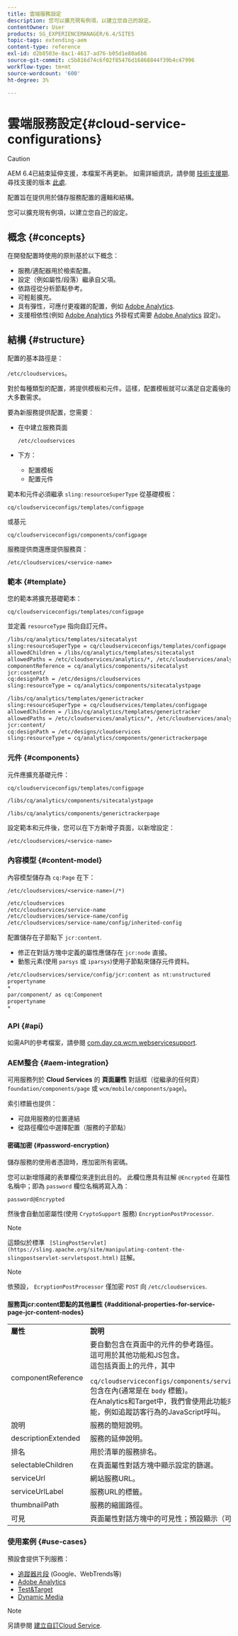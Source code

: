 ```yaml
---
title: 雲端服務設定
description: 您可以擴充現有例項，以建立您自己的設定。
contentOwner: User
products: SG_EXPERIENCEMANAGER/6.4/SITES
topic-tags: extending-aem
content-type: reference
exl-id: d2b8503e-8ac1-4617-ad76-b05d1e80a6b6
source-git-commit: c5b816d74c6f02f85476d16868844f39b4c47996
workflow-type: tm+mt
source-wordcount: '600'
ht-degree: 3%

---
```


# 雲端服務設定{#cloud-service-configurations}

>[!CAUTION]
>
>AEM 6.4已結束延伸支援，本檔案不再更新。 如需詳細資訊，請參閱 [技術支援期](https://helpx.adobe.com//tw/support/programs/eol-matrix.html). 尋找支援的版本 [此處](https://experienceleague.adobe.com/docs/).

配置旨在提供用於儲存服務配置的邏輯和結構。

您可以擴充現有例項，以建立您自己的設定。

## 概念 {#concepts}

在開發配置時使用的原則基於以下概念：

* 服務/適配器用於檢索配置。
* 設定（例如屬性/段落）繼承自父項。
* 依路徑從分析節點參考。
* 可輕鬆擴充。
* 具有彈性，可應付更複雜的配置，例如 [Adobe Analytics](/help/sites-administering/marketing-cloud.md#integrating-with-adobe-analytics).
* 支援相依性(例如 [Adobe Analytics](/help/sites-administering/marketing-cloud.md#integrating-with-adobe-analytics) 外掛程式需要 [Adobe Analytics](/help/sites-administering/marketing-cloud.md#integrating-with-adobe-analytics) 設定)。

## 結構 {#structure}

配置的基本路徑是：

`/etc/cloudservices`。

對於每種類型的配置，將提供模板和元件。這樣，配置模板就可以滿足自定義後的大多數需求。

要為新服務提供配置，您需要：

* 在中建立服務頁面

   `/etc/cloudservices`

* 下方：

   * 配置模板
   * 配置元件

範本和元件必須繼承 `sling:resourceSuperType` 從基礎模板：

`cq/cloudserviceconfigs/templates/configpage`

或基元

`cq/cloudserviceconfigs/components/configpage`

服務提供商還應提供服務頁：

`/etc/cloudservices/<service-name>`

### 範本 {#template}

您的範本將擴充基礎範本：

`cq/cloudserviceconfigs/templates/configpage`

並定義 `resourceType` 指向自訂元件。

```xml
/libs/cq/analytics/templates/sitecatalyst
sling:resourceSuperType = cq/cloudserviceconfigs/templates/configpage
allowedChildren = /libs/cq/analytics/templates/sitecatalyst
allowedPaths = /etc/cloudservices/analytics/*, /etc/cloudservices/analytics/.*
componentReference = cq/analytics/components/sitecatalyst
jcr:content/
cq:designPath = /etc/designs/cloudservices
sling:resourceType = cq/analytics/components/sitecatalystpage

/libs/cq/analytics/templates/generictracker
sling:resourceSuperType = cq/cloudservices/templates/configpage
allowedChildren = /libs/cq/analytics/templates/generictracker
allowedPaths = /etc/cloudservices/analytics/*, /etc/cloudservices/analytics/.*
jcr:content/
cq:designPath = /etc/designs/cloudservices
sling:resourceType = cq/analytics/components/generictrackerpage
```

### 元件 {#components}

元件應擴充基礎元件：

`cq/cloudserviceconfigs/templates/configpage`

```xml
/libs/cq/analytics/components/sitecatalystpage

/libs/cq/analytics/components/generictrackerpage
```

設定範本和元件後，您可以在下方新增子頁面，以新增設定：

`/etc/cloudservices/<service-name>`

### 內容模型 {#content-model}

內容模型儲存為 `cq:Page` 在下：

`/etc/cloudservices/<service-name>(/*)`

```xml
/etc/cloudservices
/etc/cloudservices/service-name
/etc/cloudservices/service-name/config
/etc/cloudservices/service-name/config/inherited-config
```

配置儲存在子節點下 `jcr:content`.

* 修正在對話方塊中定義的屬性應儲存在 `jcr:node` 直接。
* 動態元素(使用 `parsys` 或 `iparsys`)使用子節點來儲存元件資料。

```xml
/etc/cloudservices/service/config/jcr:content as nt:unstructured
propertyname
*
par/component/ as cq:Component
propertyname
*
```

### API {#api}

如需API的參考檔案，請參閱 [com.day.cq.wcm.webservicesupport](https://helpx.adobe.com/experience-manager/6-4/sites/developing/using/reference-materials/javadoc/com/day/cq/wcm/webservicesupport/package-summary.html).

### AEM整合 {#aem-integration}

可用服務列於 **Cloud Services** 的 **頁面屬性** 對話框（從繼承的任何頁） `foundation/components/page` 或 `wcm/mobile/components/page`)。

索引標籤也提供：

* 可啟用服務的位置連結
* 從路徑欄位中選擇配置（服務的子節點）

#### 密碼加密 {#password-encryption}

儲存服務的使用者憑證時，應加密所有密碼。

您可以新增隱藏的表單欄位來達到此目的。 此欄位應具有註解 `@Encrypted` 在屬性名稱中；即為 `password` 欄位名稱將寫入為：

`password@Encrypted`

然後會自動加密屬性(使用 `CryptoSupport` 服務) `EncryptionPostProcessor`.

>[!NOTE]
>
>這類似於標準 ` [SlingPostServlet](https://sling.apache.org/site/manipulating-content-the-slingpostservlet-servletspost.html)` 註解。

>[!NOTE]
>
>依預設， `EcryptionPostProcessor` 僅加密 `POST` 向 `/etc/cloudservices`.

#### 服務頁jcr:content節點的其他屬性 {#additional-properties-for-service-page-jcr-content-nodes}

<table> 
 <tbody> 
  <tr> 
   <td><strong>屬性</strong></td> 
   <td><strong>說明</strong></td> 
  </tr> 
  <tr> 
   <td>componentReference</td> 
   <td>要自動包含在頁面中的元件的參考路徑。<br /> 這可用於其他功能和JS包含。<br /> 這包括頁面上的元件，其中<br /> <code> cq/cloudserviceconfigs/components/servicecomponents</code><br /> 包含在內(通常是在 <code>body</code> 標籤)。<br /> 在Analytics和Target中，我們會使用此功能來包含其他功能，例如追蹤訪客行為的JavaScript呼叫。</td> 
  </tr> 
  <tr> 
   <td>說明</td> 
   <td>服務的簡短說明。<br /> </td> 
  </tr> 
  <tr> 
   <td>descriptionExtended</td> 
   <td>服務的延伸說明。</td> 
  </tr> 
  <tr> 
   <td>排名</td> 
   <td>用於清單的服務排名。</td> 
  </tr> 
  <tr> 
   <td>selectableChildren</td> 
   <td>在頁面屬性對話方塊中顯示設定的篩選。</td> 
  </tr> 
  <tr> 
   <td>serviceUrl</td> 
   <td>網站服務URL。</td> 
  </tr> 
  <tr> 
   <td>serviceUrlLabel</td> 
   <td>服務URL的標籤。</td> 
  </tr> 
  <tr> 
   <td>thumbnailPath</td> 
   <td>服務的縮圖路徑。</td> 
  </tr> 
  <tr> 
   <td>可見</td> 
   <td>頁面屬性對話方塊中的可見性；預設顯示（可選）</td> 
  </tr> 
 </tbody> 
</table>

### 使用案例 {#use-cases}

預設會提供下列服務：

* [追蹤器片段](/help/sites-administering/external-providers.md) (Google、WebTrends等)
* [Adobe Analytics](/help/sites-administering/marketing-cloud.md#integrating-with-adobe-analytics)
* [Test&amp;Target](/help/sites-administering/marketing-cloud.md#integrating-with-adobe-target)
* [Dynamic Media](/help/sites-administering/marketing-cloud.md#integrating-with-scene)

>[!NOTE]
>
>另請參閱 [建立自訂Cloud Service](/help/sites-developing/extending-cloud-config-custom-cloud.md).
